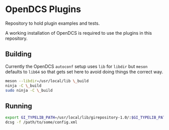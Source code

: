 # OpenDCS Plugins

Repository to hold plugin examples and tests.

A working installation of OpenDCS is required to use the plugins in this
repository.

## Building

Currently the OpenDCS `autoconf` setup uses `lib` for `libdir` but `meson`
defaults to `lib64` so that gets set here to avoid doing things the correct way.

```bash
meson --libdir=/usr/local/lib \_build
ninja -C \_build
sudo ninja -C \_build
```

## Running

```bash
export GI_TYPELIB_PATH=/usr/local/lib/girepository-1.0/:$GI_TYPELIB_PATH
dcsg -f /path/to/some/config.xml
```
